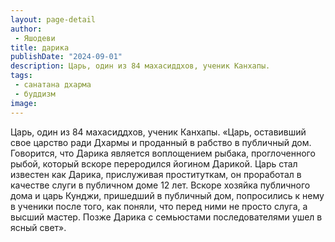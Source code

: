 ```yaml
---
layout: page-detail
author:
 - Яшодеви
title: дарика
publishDate: "2024-09-01"
description: Царь, один из 84 махасиддхов, ученик Канхапы.
tags:
 - санатана дхарма
 - буддизм
image: 
---
```


Царь, один из 84 махасиддхов, ученик Канхапы.
 «Царь, оставивший свое царство ради Дхармы и проданный в рабство в публичный дом. Говорится, что Дарика является воплощением рыбака, проглоченного рыбой, который вскоре переродился йогином Дарикой. Царь стал известен как Дарика, прислуживая проституткам, он проработал в качестве слуги в публичном доме 12 лет. Вскоре хозяйка публичного дома и царь Кунджи, пришедший в публичный дом, попросились к нему в ученики после того, как поняли, что перед ними не просто слуга, а высший мастер. Позже Дарика с семьюстами последователями ушел в ясный свет».

